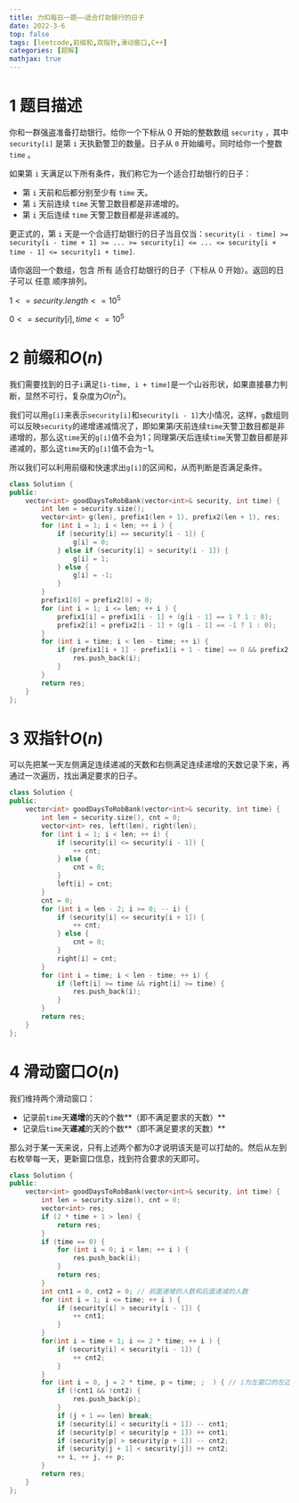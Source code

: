 ```yaml
---
title: 力扣每日一题——适合打劫银行的日子
date: 2022-3-6
top: false
tags: [leetcode,前缀和,双指针,滑动窗口,C++]
categories: [题解]
mathjax: true
---
```


# 1 题目描述

你和一群强盗准备打劫银行。给你一个下标从 0 开始的整数数组 `security` ，其中 `security[i]` 是第 `i` 天执勤警卫的数量。日子从 `0` 开始编号。同时给你一个整数 `time` 。

如果第 `i` 天满足以下所有条件，我们称它为一个适合打劫银行的日子：

* 第 `i` 天前和后都分别至少有 `time` 天。
* 第 `i` 天前连续 `time` 天警卫数目都是非递增的。
* 第 `i` 天后连续 `time` 天警卫数目都是非递减的。

更正式的，第 `i` 天是一个合适打劫银行的日子当且仅当：`security[i - time] >= security[i - time + 1] >= ... >= security[i] <= ... <= security[i + time - 1] <= security[i + time]`.

请你返回一个数组，包含 所有 适合打劫银行的日子（下标从 0 开始）。返回的日子可以 任意 顺序排列。

$1 <= security.length <= 10^5$

$0 <= security[i], time <= 10^5$

# 2 前缀和$O(n)$

我们需要找到的日子`i`满足`[i-time, i + time]`是一个山谷形状，如果直接暴力判断，显然不可行，复杂度为$O(n^2)$。

我们可以用`g[i]`来表示`security[i]`和`security[i - 1]`大小情况，这样，`g`数组则可以反映`security`的递增递减情况了，即如果第$i$天前连续`time`天警卫数目都是非递增的，那么这`time`天的`g[i]`值不会为$1$；同理第$i$天后连续`time`天警卫数目都是非递减的，那么这`time`天的`g[i]`值不会为$-1$。

所以我们可以利用前缀和快速求出`g[i]`的区间和，从而判断是否满足条件。

```cpp
class Solution {
public:
    vector<int> goodDaysToRobBank(vector<int>& security, int time) {
        int len = security.size();
        vector<int> g(len), prefix1(len + 1), prefix2(len + 1), res;
        for (int i = 1; i < len; ++ i ) {
            if (security[i] == security[i - 1]) {
                g[i] = 0;
            } else if (security[i] > security[i - 1]) {
                g[i] = 1;
            } else {
                g[i] = -1;
            }
        }
        prefix1[0] = prefix2[0] = 0;
        for (int i = 1; i <= len; ++ i ) {
            prefix1[i] = prefix1[i - 1] + (g[i - 1] == 1 ? 1 : 0);
            prefix2[i] = prefix2[i - 1] + (g[i - 1] == -1 ? 1 : 0); 
        }
        for (int i = time; i < len - time; ++ i) {
            if (prefix1[i + 1] - prefix1[i + 1 - time] == 0 && prefix2[i + 1 + time] - prefix2[i + 1] == 0) {
                res.push_back(i);
            }
        }
        return res;
    }
};
```

# 3 双指针$O(n)$

可以先把某一天左侧满足连续递减的天数和右侧满足连续递增的天数记录下来，再通过一次遍历，找出满足要求的日子。

```cpp
class Solution {
public:
    vector<int> goodDaysToRobBank(vector<int>& security, int time) {
        int len = security.size(), cnt = 0;
        vector<int> res, left(len), right(len);
        for (int i = 1; i < len; ++ i) {
            if (security[i] <= security[i - 1]) {
                ++ cnt;
            } else {
                cnt = 0;
            }
            left[i] = cnt;
        }
        cnt = 0;
        for (int i = len - 2; i >= 0; -- i) {
            if (security[i] <= security[i + 1]) {
                ++ cnt;
            } else {
                cnt = 0;
            }
            right[i] = cnt;
        }
        for (int i = time; i < len - time; ++ i) {
            if (left[i] >= time && right[i] >= time) {
                res.push_back(i);
            }
        }
        return res;
    }
};
```

# 4 滑动窗口$O(n)$

我们维持两个滑动窗口：

* 记录前`time`天**递增**的天的个数**（即不满足要求的天数）**
* 记录后`time`天**递减**的天的个数**（即不满足要求的天数）**

那么对于某一天来说，只有上述两个都为$0$才说明该天是可以打劫的。然后从左到右枚举每一天，更新窗口信息，找到符合要求的天即可。

```cpp
class Solution {
public:
    vector<int> goodDaysToRobBank(vector<int>& security, int time) {
        int len = security.size(), cnt = 0;
        vector<int> res;
        if (2 * time + 1 > len) {
            return res;
        }
        if (time == 0) {
            for (int i = 0; i < len; ++ i ) {
                res.push_back(i);
            }
            return res;
        }
        int cnt1 = 0, cnt2 = 0; // 前面递增的人数和后面递减的人数
        for (int i = 1; i <= time; ++ i ) {
            if (security[i] > security[i - 1]) {
                ++ cnt1;
            }
        }
        for(int i = time + 1; i <= 2 * time; ++ i ) {
            if (security[i] < security[i - 1]) {
                ++ cnt2;
            }
        }
        for (int i = 0, j = 2 * time, p = time; ;  ) { // i为左窗口的左边界，j为右窗口的右边界
            if (!cnt1 && !cnt2) {
                res.push_back(p);
            }
            if (j + 1 == len) break;
            if (security[i] < security[i + 1]) -- cnt1;
            if (security[p] < security[p + 1]) ++ cnt1;
            if (security[p] > security[p + 1]) -- cnt2;
            if (security[j + 1] < security[j]) ++ cnt2;
            ++ i, ++ j, ++ p;
        }
        return res;
    }
};
```

